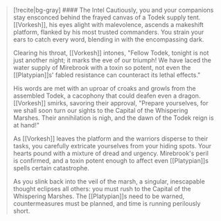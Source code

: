 
> [!recite|bg-gray] #### The Intel 
> Cautiously, you and your companions stay ensconced behind the frayed canvas of a Todek supply tent. [[Vorkesh]], his eyes alight with malevolence, ascends a makeshift platform, flanked by his most trusted commanders. You strain your ears to catch every word, blending in with the encompassing dark.
> 
> Clearing his throat, [[Vorkesh]] intones, "Fellow Todek, tonight is not just another night; it marks the eve of our triumph! We have laced the water supply of Mirebrook with a toxin so potent, not even the [[Platypian]]s' fabled resistance can counteract its lethal effects."
> 
> His words are met with an uproar of croaks and growls from the assembled Todek, a cacophony that could deafen even a dragon. [[Vorkesh]] smirks, savoring their approval, "Prepare yourselves, for we shall soon turn our sights to the Capital of the Whispering Marshes. Their annihilation is nigh, and the dawn of the Todek reign is at hand!"
> 
> As [[Vorkesh]] leaves the platform and the warriors disperse to their tasks, you carefully extricate yourselves from your hiding spots. Your hearts pound with a mixture of dread and urgency. Mirebrook's peril is confirmed, and a toxin potent enough to affect even [[Platypian]]s spells certain catastrophe.
> 
> As you slink back into the veil of the marsh, a singular, inescapable thought eclipses all others: you must rush to the Capital of the Whispering Marshes. The [[Platypian]]s need to be warned, countermeasures must be planned, and time is running perilously short.

